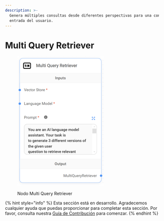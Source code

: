 ```yaml
---
description: >-
  Genera múltiples consultas desde diferentes perspectivas para una consulta de
  entrada del usuario.
---
```


# Multi Query Retriever

<figure><img src="../../../../.gitbook/assets/up-006.png" alt="" width="283"><figcaption><p>Nodo Multi Query Retriever</p></figcaption></figure>

{% hint style="info" %}
Esta sección está en desarrollo. Agradecemos cualquier ayuda que puedas proporcionar para completar esta sección. Por favor, consulta nuestra [Guía de Contribución](../../../../contributing/) para comenzar.
{% endhint %}
